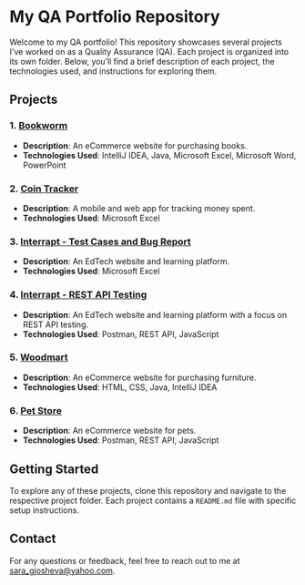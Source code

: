# My QA Portfolio Repository

Welcome to my QA portfolio! This repository showcases several projects I've worked on as a Quality Assurance (QA). Each project is organized into its own folder. Below, you’ll find a brief description of each project, the technologies used, and instructions for exploring them.

## Projects

### 1. [Bookworm](./Bookworm-Ecommerce-manual-and-automation)

- **Description**: An eCommerce website for purchasing books.
- **Technologies Used**: IntelliJ IDEA, Java, Microsoft Excel, Microsoft Word, PowerPoint

### 2. [Coin Tracker](./CoinTracker-manual-testing)

- **Description**: A mobile and web app for tracking money spent.
- **Technologies Used**: Microsoft Excel

### 3. [Interrapt - Test Cases and Bug Report](./Interrapt-Test-cases-documentation)

- **Description**: An EdTech website and learning platform.
- **Technologies Used**: Microsoft Excel

### 4. [Interrapt - REST API Testing](./Interrapt-REST-API-Testing)

- **Description**: An EdTech website and learning platform with a focus on REST API testing.
- **Technologies Used**: Postman, REST API, JavaScript

### 5. [Woodmart](./Woodmart-Automated-Testing)

- **Description**: An eCommerce website for purchasing furniture.
- **Technologies Used**: HTML, CSS, Java, IntelliJ IDEA

### 6. [Pet Store](./PetStore-RestAPI-Testing)

- **Description**: An eCommerce website for pets.
- **Technologies Used**: Postman, REST API, JavaScript

## Getting Started

To explore any of these projects, clone this repository and navigate to the respective project folder. Each project contains a `README.md` file with specific setup instructions.

## Contact

For any questions or feedback, feel free to reach out to me at [sara_gjosheva@yahoo.com](mailto:sara_gjosheva@yahoo.com).
